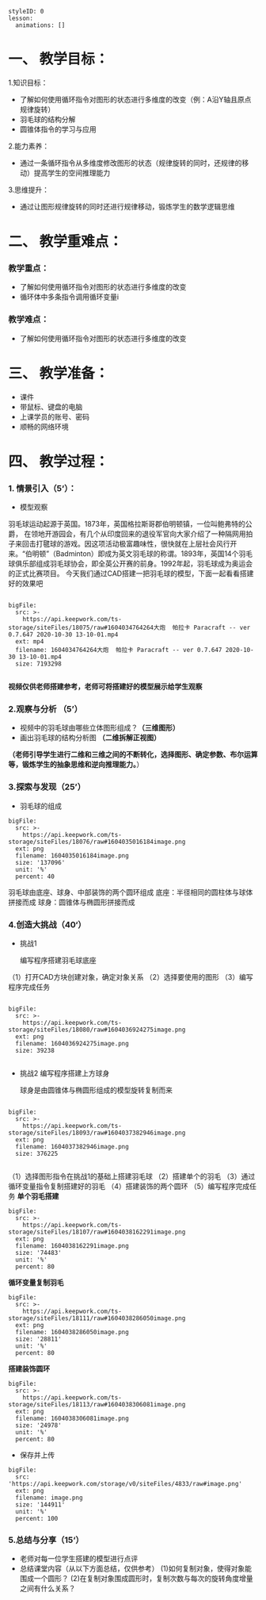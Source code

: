 


<style>
  .markdown-body hr {
    height: 1px;
  }
</style>





```@Lesson
styleID: 0
lesson:
  animations: []

```


# **一、	教学目标：**
1.知识目标：

* 了解如何使用循环指令对图形的状态进行多维度的改变（例：A沿Y轴且原点规律旋转）
* 羽毛球的结构分解
* 圆锥体指令的学习与应用



2.能力素养：

* 通过一条循环指令从多维度修改图形的状态（规律旋转的同时，还规律的移动）提高学生的空间推理能力

3.思维提升：

* 通过让图形规律旋转的同时还进行规律移动，锻炼学生的数学逻辑思维
# **二、	教学重难点：**

### 教学重点：

* 了解如何使用循环指令对图形的状态进行多维度的改变
* 循环体中多条指令调用循环变量i

### 教学难点：

* 了解如何使用循环指令对图形的状态进行多维度的改变

# **三、	教学准备：**
* 课件
* 带鼠标、键盘的电脑
* 上课学员的账号、密码
* 顺畅的网络环境


# **四、	教学过程：**
### **1.	情景引入（5‘）：**


* 模型观察   
 
羽毛球运动起源于英国。1873年，英国格拉斯哥郡伯明顿镇，一位叫鲍弗特的公爵， 在领地开游园会，有几个从印度回来的退役军官向大家介绍了一种隔网用拍子来回击打毽球的游戏。因这项活动极富趣味性，很快就在上层社会风行开来。“伯明顿”（Badminton）即成为英文羽毛球的称谓。1893年，英国14个羽毛球俱乐部组成羽毛球协会，即全英公开赛的前身。1992年起，羽毛球成为奥运会的正式比赛项目。
今天我们通过CAD搭建一把羽毛球的模型，下面一起看看搭建好的效果吧

 
```@BigFile

bigFile:
  src: >-
    https://api.keepwork.com/ts-storage/siteFiles/18075/raw#1604034764264大炮  帕拉卡 Paracraft -- ver 0.7.647 2020-10-30 13-10-01.mp4
  ext: mp4
  filename: 1604034764264大炮  帕拉卡 Paracraft -- ver 0.7.647 2020-10-30 13-10-01.mp4
  size: 7193298
          
```


 
 


**视频仅供老师搭建参考，老师可将搭建好的模型展示给学生观察**

### **2.观察与分析	（5’）**
* 视频中的羽毛球由哪些立体图形组成？**（三维图形）**
* 画出羽毛球的结构分析图 **（二维拆解正视图）**
 

 


**（老师引导学生进行二维和三维之间的不断转化，选择图形、确定参数、布尔运算等，锻炼学生的抽象思维和逆向推理能力。**）

### **3.探索与发现（25’）**

 *  羽毛球的组成 
```@BigFile
bigFile:
  src: >-
    https://api.keepwork.com/ts-storage/siteFiles/18076/raw#1604035016184image.png
  ext: png
  filename: 1604035016184image.png
  size: '137096'
  unit: '%'
  percent: 40

```
羽毛球由底座、球身、中部装饰的两个圆环组成
底座：半径相同的圆柱体与球体拼接而成
球身：圆锥体与椭圆形拼接而成



 


### **4.创造大挑战（40‘）**
* 挑战1

  编写程序搭建羽毛球底座
  
（1）打开CAD方块创建对象，确定对象关系
（2）选择要使用的图形
（3）编写程序完成任务
 
```@BigFile

bigFile:
  src: >-
    https://api.keepwork.com/ts-storage/siteFiles/18080/raw#1604036924275image.png
  ext: png
  filename: 1604036924275image.png
  size: 39238
          
```



* 挑战2
  编写程序搭建上方球身
  
  球身是由圆锥体与椭圆形组成的模型旋转复制而来
  
 
```@BigFile

bigFile:
  src: >-
    https://api.keepwork.com/ts-storage/siteFiles/18093/raw#1604037382946image.png
  ext: png
  filename: 1604037382946image.png
  size: 376225
          
```

  
（1）选择图形指令在挑战1的基础上搭建羽毛球
（2）搭建单个的羽毛
（3）通过循环变量指令复制搭建好的羽毛
（4）搭建装饰的两个圆环
（5）编写程序完成任务
**单个羽毛搭建**
 
```@BigFile
bigFile:
  src: >-
    https://api.keepwork.com/ts-storage/siteFiles/18107/raw#1604038162291image.png
  ext: png
  filename: 1604038162291image.png
  size: '74483'
  unit: '%'
  percent: 80

```
**循环变量复制羽毛**
 
```@BigFile
bigFile:
  src: >-
    https://api.keepwork.com/ts-storage/siteFiles/18111/raw#1604038286050image.png
  ext: png
  filename: 1604038286050image.png
  size: '28811'
  unit: '%'
  percent: 80

```
**搭建装饰圆环**
 
```@BigFile
bigFile:
  src: >-
    https://api.keepwork.com/ts-storage/siteFiles/18113/raw#1604038306081image.png
  ext: png
  filename: 1604038306081image.png
  size: '24978'
  unit: '%'
  percent: 80

```




* 保存并上传
 
```@BigFile
bigFile:
  src: 'https://api.keepwork.com/storage/v0/siteFiles/4833/raw#image.png'
  ext: png
  filename: image.png
  size: '144911'
  unit: '%'
  percent: 100

```
 



### **5.总结与分享（15‘）**
* 老师对每一位学生搭建的模型进行点评
* 总结课堂内容（从以下方面总结，仅供参考）
(1)如何复制对象，使得对象能围成一个圆形？
(2)在复制对象围成圆形时，复制次数与每次的旋转角度增量之间有什么关系？


